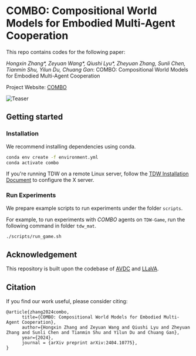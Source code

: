# COMBO: Compositional World Models for Embodied Multi-Agent Cooperation

This repo contains codes for the following paper:

_Hongxin Zhang*, Zeyuan Wang*, Qiushi Lyu*, Zheyuan Zhang, Sunli Chen, Tianmin Shu, Yilun Du, Chuang Gan_: COMBO: Compositional World Models for Embodied Multi-Agent Cooperation

Project Website: [COMBO](https://vis-www.cs.umass.edu/combo/)

![Teaser](assets/teaser.png)

## Getting started  

### Installation

We recommend installing dependencies using conda.   

```bash  
conda env create -f environment.yml
conda activate combo
```

If you're running TDW on a remote Linux server, follow the [TDW Installation Document](https://github.com/threedworld-mit/tdw/blob/master/Documentation/lessons/setup/install.md) to configure the X server.


### Run Experiments

We prepare example scripts to run experiments under the folder `scripts`.

For example, to run experiments with _COMBO_ agents on `TDW-Game`, run the following command in folder `tdw_mat`.

```bash
./scripts/run_game.sh
```


## Acknowledgement

This repository is built upon the codebase of [AVDC](https://github.com/flow-diffusion/AVDC) and [LLaVA](https://github.com/haotian-liu/LLaVA).

## Citation
If you find our work useful, please consider citing:
```
@article{zhang2024combo,
      title={COMBO: Compositional World Models for Embodied Multi-Agent Cooperation}, 
      author={Hongxin Zhang and Zeyuan Wang and Qiushi Lyu and Zheyuan Zhang and Sunli Chen and Tianmin Shu and Yilun Du and Chuang Gan},
      year={2024},
      journal = {arXiv preprint arXiv:2404.10775},
}
```
